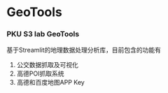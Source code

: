 # GeoTools

### PKU S3 lab GeoTools

基于Streamlit的地理数据处理分析库，目前包含的功能有
1. 公交数据抓取及可视化
2. 高德POI抓取系统
3. 高德和百度地图APP Key
